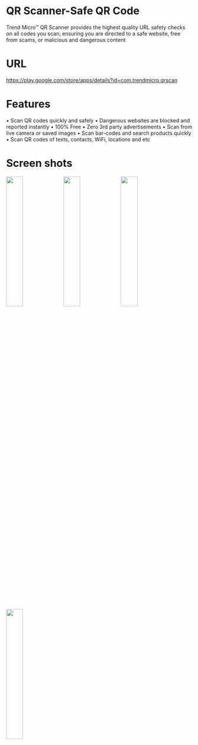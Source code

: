 # QR Scanner-Safe QR Code
Trend Micro™ QR Scanner provides the highest quality URL safety checks on all codes you scan; ensuring you are directed to a safe website, free from scams, or malicious and dangerous content

# URL
https://play.google.com/store/apps/details?id=com.trendmicro.qrscan

# Features
• Scan QR codes quickly and safely
• Dangerous websites are blocked and reported instantly
• 100% Free
• Zero 3rd party advertisements
• Scan from live camera or saved images
• Scan bar-codes and search products quickly
• Scan QR codes of texts, contacts, WiFi, locations and etc

# Screen shots

<img src="https://lh3.googleusercontent.com/JTSjOdJ118kefpZ0mwCZWjsIFqJSTAzxvS1tGJsx57r1y8yD7wgpHLHsnLeOFByrhgQ3Roi5_6HpYk3ANMw_B4d_uw92SRKVX0R4rNVMzWSJRX-AG4OsR0-XRNjo5RlYvRrDiis2UQiqHMeB1SE3oH3DxtWfJaGBeCItgqUZ81iXZmqnOhhHER5EP30jbGqXerdG2yoPYpfPi2kVRccwUq7t1RUAMzIQBIkNda9AC710KkXhijBtQcrXFoj8kuVRlimvG2l7fx3Rj9Ec0Ei3XLtszBpMku_XT4teOsaolXPGCkkN-W6V9cWKIvwAhOauNEXnUyTeviDyecMJ47OmW0gw4i3PKJCSovIyLJoREgdc1LF-EcKhbERojgNySZ_0wmFNPmd8Jkmeu1YMQkBjGZ25ImM7CRUOA7xs6ECecgiXCCCJamdrJTt69hifLvJpvaZ9k20E2t8X3H9wohPke6kfjiOP2lDKxJWlfdcVOFehTufhh8mFg1gUedJsnUZ4M6nrGKLIwTMZw3jINCVJXb8Onrrb8MdGedAhrnzGXexbv9l-4qFuAuttb-z2A1im8MpmSGF2H2c202rv3ytgWTjGIRA8chwV5TcjOZoOb7mjlxHSMhexOxuxh984dpEY-yTzFz4ALea6ZhZrL2VamjkX2Kw_YQ9iU6NqFmxGAlRJrhQl_GXEt3DSc3J7K0hUpx20LYhcSPGEkOCFlxmJi2nUCpGfo4w6mhIa5gVPs6OWBLesMFJiZhQ4q5Hq9zISHJC33tMCjPciKOCXan6qA5tD6p4mkciUaOYngnj1cmN93sYCJh3uCXiyQImTGBCBw3qohnUeGnBP542tS0DOnvSlH5DYAAqXwrR5uPZEcmOooxpM9RAgES1y8HPnBlLSUc5sOYOAwFmPKb9mmqvmY-jO5W6YbkuXQpijyJbkfr0=w456-h937-no?authuser=0" width="30%"> <img src="https://lh3.googleusercontent.com/L3N4nyZhSFcn2e2MUU2VCIutHvH0tRdfhGO5MiF8M9Q3yuJ0y-QzOwbphGkcjnVWfpWIwOqcUNq4ezvzMT4k1g6LV-f6S8WgWbK9aJVECwYtZNs0s1K1gsBscBx4kkAYzMdH5QMNx795Ugvo83X0qOBpvwny9RZjUOcNnU2CuqV4gmnHZ7PeJ2pVehVZgKU-matdYJ8aI1h_2Fg-dmSUBb9YyXUrdGt-nVKZGhRIXqUIMuKis82Z4XANwHDmELOcLC_Q2q4RN5Y6gZCKk54ZNUJ92UQWcQYdXjRzgDwfmnTOnCAjPVqZT2EZo90rmRNY8cdQF44fEwJ_-SPMyhuFhF5SFapuRUzyJzOKo-wkGE9oygYce1-6ZC8KPkiiRPS6pvQZoHhvDJXYBj4-T4POchP8A7TUx8kn4TGNG-dJt1AYyVnq-2tRaXQkf3tAQxvRdle_-lzoDk6uKoxB0KSipl7ty1HsYrC1XMbN2BhkLzTKg4pkzh9bRYCAzitXEV1WPlkjNuxnqvWUGYhOyWU-vGeEk8NmjWnn5qoBUJMB3goFmiuuW5Kx3Xv7VTLgM0sNbl4BB4hBFJz0B6DbShkzmbVO1UTm_B5dHrkFiqB-rhEN5RAu6Yb6ZiuWg3wh1M_uzExaBGuWegTDAbv_4aS9K3FqUggcfYxHHL-Y6EUqeEBrMuueYZDmkF_90gc_Nj27WcBW-Dy6PBcMAqfxXnktgwMcEG8jjvQ-Jiivin6_hffxZe5afP17MMqgHf4m_Y8g22GggABnA7eiMcYFSG6WByJyXkZS66b_pUPiNVo6SUPcPQ-vY3TY-6Xjb3eRc-PZDByLpT1Vp92ygC3XKELsxsWXEtVdnVeY8049z7jHsAPDjx4BAyiuYozxR14gtmVxZD1dFh9XewMTWc64RTVOcEgwbSi0umMUF_jzb7D9CSs=w456-h937-no?authuser=0" width="30%"> <img src="https://lh3.googleusercontent.com/uJWuZ5rHl0hPNNK1MXUrDD9l2CjSmKFmSBiaZv0uT0JQQRsGPvJpAbLDMaRiuZSq_owXg7ylnd6P2v2Z0D2rcC5IDgzyQyIiVFeLagfkFQQUJjtFQudQ0xrAFAWDWTNXZ3wvaUNC9M2z2COkuGBfHyoYBG5-UFVZK0uHhwojSuXNG1B5LqOVtgaLhLd3kcOKw43-oxNAWDYSXqCAyl0BGb02ZHiPjR93DuV1xDIayPLJznnsKlyZRlqFjHWva3k6WjhBDBYA7TqK7I5j-pJh_Cc2OfEOkH6CninCAEZcW3fdCMOLTPOSXEhMJkUbuLlJFezYUH0YkBOKyRRAA_rRg5psa5eyWk-sGVzlYTmUa1WCRPncuSql55LTDfUvWmMza_XqNV3lLJvkdl_QiDD2DygeDGUAbd8C_caRodH-VBp_ubGwHbhlwT8dPz5VNrK1DVXIK1-bF28AZI1WmmhLFArUIuQf8obu598kHY6BD3JiM8Wb_RFOpKMV6ye1JKOCKjj_NbPDSPcpja1bXWbzGBhdcT6Ud23OQUFX2o0MuXzZnaA5ZRb4GxUF3O1237FOsquaa4NcIl7HGDb8DC_AySOySdmvo1whlQ0yIoFQCvEIhlmOXQbYN6PGBilbmWRIzxCooIyZksmds3PCnjlmSJeviQpjFPFeilStzM5VJZ5N5NFGKHavKyCbTgTqluhZwm8UznZ5ogSjqtNjVrk2F_hH51WKXnT_jBo7AGfP2nRwQfGUr7GR8VCl2iK2p0_pCjfWwilX1R4klaVzvs3SWr43KWzp29hyaM4n2w6RKWc1O7s9zWOVCTqImQIt_pWL0ppUaF2ugZ8t20ZKaLs9sm6npjEViebAeRpoq9Dt99pFv5lM8PFHISnw0qeKvuGPxnlnPOn70kO2p5GyavVOkBfC_errkWrSmj1WbPsfCf4=w456-h937-no?authuser=0" width="30%"> <img src="https://lh3.googleusercontent.com/DWONOXZdKvAhhd_2ca4K-W6rFuPAuGEc8T7nb5VAmgcwg_WUTQcfwc0zpUU8KJQ2sqAqvhMrajgAwksY0kq1RrNCEDWh1Sxz7X9_ZOoWdnY2e9zcQslKYISKyFEWIGDWDPjw_1dQDJAqlTMyPkUti0r5hmKdWNi1prXA-KpY87Djtye_I2bj_A04GDb2NBs4IQTEeju6HjXTAW0TRnwyio8zBQ7HKRDAbnQB8F4pZlw2kSYVs0I-wI3M0v8QGqcl1M5E8xhqU2JH5ErRzTt9Wbzta01u0YFtVsYZRX-bTi52Y7hoe8EQNd-gYyc9nai0rVjnDJG0U9_5Ea5T1l8EVcfwQjJP7a_D8Qi0akEmKz2LcLlxGlRaDcQi1j9Gpg2vLAaiLpkuYktGVlhyqO1pU_f6-Qx9Kj5P8C_QL3HawBass4t8Su5bgiGhkSueqtzoA66-2UGMDwEMqZxqIxkJFP0U30hIkKC6PaDMKiqrK5YqYMrlnaaXofEArGnEB31xAvRFO87tzrNP03foMPG3TaKCZqvDpCZpHYMN1r4w3rs6JCP6XzV8QjKKf6LloeC_ytTm1MgfvgLe1XW0urh31GfgZGrAtwrv4xUawpzDILe1wskfQhe2vMRfaAuG6NIZxTf3lyWI-LoJzZXO-4JfxAsSoF08TibcCXEnzXap2_Qkw5eSHd62N--KAuOCeTTXN38oHqfo1C9LEFMzSB09m_adAI1hQzKDhR15SB53foiMYYWsjhfpH1gL46k7xUBFoPKr50E6VeBEf7sS0nbmRvB7cxWOkave1k9ACZyRBpbKEDjxu7Kw0C_I-VCdRG74uYojYKqEwovukymo-hRafncqM4vCg3gToTB9mA9XD2xBJE96gfG9h4L-Rc9yw7qWG9atH02e9EzM5tSitvHjpFQeVuKMcSRj7FmLQEjfzD8=w456-h937-no?authuser=0" width="30%"> 
